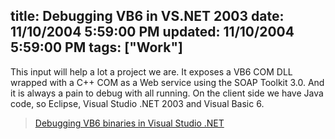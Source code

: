 title: Debugging VB6 in VS.NET 2003
date: 11/10/2004 5:59:00 PM
updated: 11/10/2004 5:59:00 PM
tags: ["Work"]
---
This input will help a lot a project we are. It exposes a VB6 COM DLL wrapped with a C++ COM as a Web service using the SOAP Toolkit 3.0. And it is always a pain to debug with all running. On the client side we have Java code, so Eclipse, Visual Studio .NET 2003 and Visual Basic 6. 


> [Debugging VB6 binaries in Visual Studio .NET](http://weblogs.asp.net/robgruen/archive/2004/11/09/254602.aspx) <span style="FONT-FAMILY: Arial"><span style="FONT-FAMILY: Arial"></span></span>
